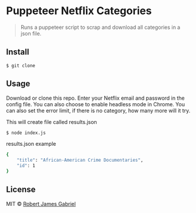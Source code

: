 # Puppeteer Netflix Categories

> Runs a puppeteer script to scrap and download all categories in a json file.


## Install

```
$ git clone 
```


## Usage

Download or clone this repo.
Enter your Netflix email and password in the config file.
You can also choose to enable headless mode in Chrome.
You can also set the error limit, if there is no category, how many more will it try.

This will create file called results.json

```bash
$ node index.js
```

results.json example
```bash
{
    "title": "African-American Crime Documentaries",
    "id": 1
}

```





## License

MIT © [Robert James Gabriel](https://robertgabriel.ninja)